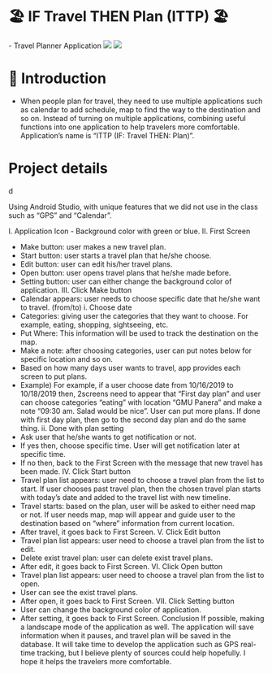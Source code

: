 # 🏖 IF Travel THEN Plan (ITTP) 🏖
<div>
- Travel Planner Application

  <picture>
    <img src="https://img.shields.io/badge/Java-ED8B00?style=flat&logo=openjdk&logoColor=white"/>
  </picture>
  
  <picture>
    <img src="https://img.shields.io/badge/Android Studio-3DDC84?style=flat&logo=Android Studio&logoColor=white"/>
  </picture>
</div>

# 🚀 Introduction

- When people plan for travel, they need to use multiple applications such as calendar
to add schedule, map to find the way to the destination and so on. Instead of turning
on multiple applications, combining useful functions into one application to help
travelers more comfortable. Application’s name is “ITTP (IF: Travel THEN: Plan)”.

# Project details



d

  Using Android Studio, with unique features that we did not use in the class such as
  “GPS” and “Calendar”.
  
  I. Application Icon
    - Background color with green or blue.
II. First Screen
- Make button: user makes a new travel plan.
- Start button: user starts a travel plan that he/she choose.
- Edit button: user can edit his/her travel plans.
- Open button: user opens travel plans that he/she made before.
- Setting button: user can either change the background color of
application.
III. Click Make button
- Calendar appears: user needs to choose specific date that he/she want to
travel. (from/to)
i. Choose date
- Categories: giving user the categories that they want to choose.
For example, eating, shopping, sightseeing, etc.
- Put Where: This information will be used to track the
destination on the map.
- Make a note: after choosing categories, user can put notes
below for specific location and so on.
- Based on how many days user wants to travel, app provides
each screen to put plans.
- Example)
For example, if a user choose date
from 10/16/2019 to 10/18/2019
then, 2screens need to appear that “First day plan” and user can
choose categories “eating” with location “GMU Panera” and
make a note “09:30 am. Salad would be nice”.
User can put more plans.
If done with first day plan, then go to the second day plan and
do the same thing.
ii. Done with plan setting
- Ask user that he/she wants to get notification or not.
- If yes then, choose specific time.
User will get notification later at specific time.
- If no then, back to the First Screen with the message that
new travel has been made.
IV. Click Start button
- Travel plan list appears: user need to choose a travel plan from the list to
start.
If user chooses past travel plan, then the chosen
travel plan starts with today’s date and added to
the travel list with new timeline.
- Travel starts: based on the plan, user will be asked to either need map or
not.
If user needs map, map will appear and guide user to the
destination based on “where” information from current
location.
- After travel, it goes back to First Screen.
V. Click Edit button
- Travel plan list appears: user need to choose a travel plan from the list to
edit.
- Delete exist travel plan: user can delete exist travel plans.
- After edit, it goes back to First Screen.
VI. Click Open button
- Travel plan list appears: user need to choose a travel plan from the list to
open.
- User can see the exist travel plans.
- After open, it goes back to First Screen.
VII. Click Setting button
- User can change the background color of application.
- After setting, it goes back to First Screen.
Conclusion
If possible, making a landscape mode of the application as well.
The application will save information when it pauses, and travel plan will be
saved in the database.
It will take time to develop the application such as GPS real-time tracking, but I
believe plenty of sources could help hopefully.
I hope it helps the travelers more comfortable.
